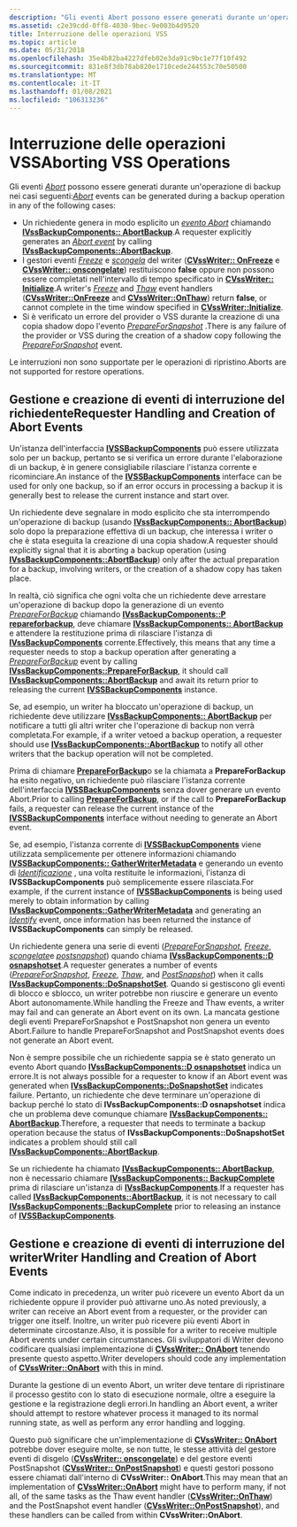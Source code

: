 ```yaml
---
description: "Gli eventi Abort possono essere generati durante un'operazione di backup nei casi seguenti:"
ms.assetid: c2e39cdd-0ff8-4030-9bec-9e003b4d9520
title: Interruzione delle operazioni VSS
ms.topic: article
ms.date: 05/31/2018
ms.openlocfilehash: 35e4b82ba4227dfeb02e3da91c9bc1e77f10f492
ms.sourcegitcommit: 831e8f3db78ab820e1710cede244553c70e50500
ms.translationtype: MT
ms.contentlocale: it-IT
ms.lasthandoff: 01/08/2021
ms.locfileid: "106313236"
---
```

# <a name="aborting-vss-operations"></a><span data-ttu-id="36717-103">Interruzione delle operazioni VSS</span><span class="sxs-lookup"><span data-stu-id="36717-103">Aborting VSS Operations</span></span>

<span data-ttu-id="36717-104">Gli eventi [*Abort*](vssgloss-a.md) possono essere generati durante un'operazione di backup nei casi seguenti:</span><span class="sxs-lookup"><span data-stu-id="36717-104">[*Abort*](vssgloss-a.md) events can be generated during a backup operation in any of the following cases:</span></span>

-   <span data-ttu-id="36717-105">Un richiedente genera in modo esplicito un [*evento Abort*](vssgloss-a.md) chiamando [**IVssBackupComponents:: AbortBackup**](/windows/desktop/api/VsBackup/nf-vsbackup-ivssbackupcomponents-abortbackup).</span><span class="sxs-lookup"><span data-stu-id="36717-105">A requester explicitly generates an [*Abort event*](vssgloss-a.md) by calling [**IVssBackupComponents::AbortBackup**](/windows/desktop/api/VsBackup/nf-vsbackup-ivssbackupcomponents-abortbackup).</span></span>
-   <span data-ttu-id="36717-106">I gestori eventi [*Freeze*](vssgloss-f.md) e [*scongela*](vssgloss-t.md) del writer ([**CVssWriter:: OnFreeze**](/windows/desktop/api/VsWriter/nf-vswriter-cvsswriter-onfreeze) e [**CVssWriter:: onscongelate**](/windows/desktop/api/VsWriter/nf-vswriter-cvsswriter-onthaw)) restituiscono **false** oppure non possono essere completati nell'intervallo di tempo specificato in [**CVssWriter:: Initialize**](/windows/desktop/api/VsWriter/nf-vswriter-cvsswriter-initialize).</span><span class="sxs-lookup"><span data-stu-id="36717-106">A writer's [*Freeze*](vssgloss-f.md) and [*Thaw*](vssgloss-t.md) event handlers ([**CVssWriter::OnFreeze**](/windows/desktop/api/VsWriter/nf-vswriter-cvsswriter-onfreeze) and [**CVssWriter::OnThaw**](/windows/desktop/api/VsWriter/nf-vswriter-cvsswriter-onthaw)) return **false**, or cannot complete in the time window specified in [**CVssWriter::Initialize**](/windows/desktop/api/VsWriter/nf-vswriter-cvsswriter-initialize).</span></span>
-   <span data-ttu-id="36717-107">Si è verificato un errore del provider o VSS durante la creazione di una copia shadow dopo l'evento [*PrepareForSnapshot*](vssgloss-p.md) .</span><span class="sxs-lookup"><span data-stu-id="36717-107">There is any failure of the provider or VSS during the creation of a shadow copy following the [*PrepareForSnapshot*](vssgloss-p.md) event.</span></span>

<span data-ttu-id="36717-108">Le interruzioni non sono supportate per le operazioni di ripristino.</span><span class="sxs-lookup"><span data-stu-id="36717-108">Aborts are not supported for restore operations.</span></span>

## <a name="requester-handling-and-creation-of-abort-events"></a><span data-ttu-id="36717-109">Gestione e creazione di eventi di interruzione del richiedente</span><span class="sxs-lookup"><span data-stu-id="36717-109">Requester Handling and Creation of Abort Events</span></span>

<span data-ttu-id="36717-110">Un'istanza dell'interfaccia [**IVSSBackupComponents**](/windows/desktop/api/VsBackup/nl-vsbackup-ivssbackupcomponents) può essere utilizzata solo per un backup, pertanto se si verifica un errore durante l'elaborazione di un backup, è in genere consigliabile rilasciare l'istanza corrente e ricominciare.</span><span class="sxs-lookup"><span data-stu-id="36717-110">An instance of the [**IVSSBackupComponents**](/windows/desktop/api/VsBackup/nl-vsbackup-ivssbackupcomponents) interface can be used for only one backup, so if an error occurs in processing a backup it is generally best to release the current instance and start over.</span></span>

<span data-ttu-id="36717-111">Un richiedente deve segnalare in modo esplicito che sta interrompendo un'operazione di backup (usando [**IVssBackupComponents:: AbortBackup**](/windows/desktop/api/VsBackup/nf-vsbackup-ivssbackupcomponents-abortbackup)) solo dopo la preparazione effettiva di un backup, che interessa i writer o che è stata eseguita la creazione di una copia shadow.</span><span class="sxs-lookup"><span data-stu-id="36717-111">A requester should explicitly signal that it is aborting a backup operation (using [**IVssBackupComponents::AbortBackup**](/windows/desktop/api/VsBackup/nf-vsbackup-ivssbackupcomponents-abortbackup)) only after the actual preparation for a backup, involving writers, or the creation of a shadow copy has taken place.</span></span>

<span data-ttu-id="36717-112">In realtà, ciò significa che ogni volta che un richiedente deve arrestare un'operazione di backup dopo la generazione di un evento [*PrepareForBackup*](vssgloss-p.md) chiamando [**IVssBackupComponents::P repareforbackup**](/windows/desktop/api/VsBackup/nf-vsbackup-ivssbackupcomponents-prepareforbackup), deve chiamare [**IVssBackupComponents:: AbortBackup**](/windows/desktop/api/VsBackup/nf-vsbackup-ivssbackupcomponents-abortbackup) e attendere la restituzione prima di rilasciare l'istanza di [**IVssBackupComponents**](/windows/desktop/api/VsBackup/nl-vsbackup-ivssbackupcomponents) corrente.</span><span class="sxs-lookup"><span data-stu-id="36717-112">Effectively, this means that any time a requester needs to stop a backup operation after generating a [*PrepareForBackup*](vssgloss-p.md) event by calling [**IVssBackupComponents::PrepareForBackup**](/windows/desktop/api/VsBackup/nf-vsbackup-ivssbackupcomponents-prepareforbackup), it should call [**IVssBackupComponents::AbortBackup**](/windows/desktop/api/VsBackup/nf-vsbackup-ivssbackupcomponents-abortbackup) and await its return prior to releasing the current [**IVSSBackupComponents**](/windows/desktop/api/VsBackup/nl-vsbackup-ivssbackupcomponents) instance.</span></span>

<span data-ttu-id="36717-113">Se, ad esempio, un writer ha bloccato un'operazione di backup, un richiedente deve utilizzare [**IVssBackupComponents:: AbortBackup**](/windows/desktop/api/VsBackup/nf-vsbackup-ivssbackupcomponents-abortbackup) per notificare a tutti gli altri writer che l'operazione di backup non verrà completata.</span><span class="sxs-lookup"><span data-stu-id="36717-113">For example, if a writer vetoed a backup operation, a requester should use [**IVssBackupComponents::AbortBackup**](/windows/desktop/api/VsBackup/nf-vsbackup-ivssbackupcomponents-abortbackup) to notify all other writers that the backup operation will not be completed.</span></span>

<span data-ttu-id="36717-114">Prima di chiamare [**PrepareForBackup**](/windows/desktop/api/VsBackup/nf-vsbackup-ivssbackupcomponents-prepareforbackup)o se la chiamata a **PrepareForBackup** ha esito negativo, un richiedente può rilasciare l'istanza corrente dell'interfaccia [**IVSSBackupComponents**](/windows/desktop/api/VsBackup/nl-vsbackup-ivssbackupcomponents) senza dover generare un evento Abort.</span><span class="sxs-lookup"><span data-stu-id="36717-114">Prior to calling [**PrepareForBackup**](/windows/desktop/api/VsBackup/nf-vsbackup-ivssbackupcomponents-prepareforbackup), or if the call to **PrepareForBackup** fails, a requester can release the current instance of the [**IVSSBackupComponents**](/windows/desktop/api/VsBackup/nl-vsbackup-ivssbackupcomponents) interface without needing to generate an Abort event.</span></span>

<span data-ttu-id="36717-115">Se, ad esempio, l'istanza corrente di [**IVSSBackupComponents**](/windows/desktop/api/VsBackup/nl-vsbackup-ivssbackupcomponents) viene utilizzata semplicemente per ottenere informazioni chiamando [**IVSSBackupComponents:: GatherWriterMetadata**](/windows/desktop/api/VsBackup/nf-vsbackup-ivssbackupcomponents-gatherwritermetadata) e generando un evento di [*Identificazione*](vssgloss-i.md) , una volta restituite le informazioni, l'istanza di **IVSSBackupComponents** può semplicemente essere rilasciata.</span><span class="sxs-lookup"><span data-stu-id="36717-115">For example, if the current instance of [**IVSSBackupComponents**](/windows/desktop/api/VsBackup/nl-vsbackup-ivssbackupcomponents) is being used merely to obtain information by calling [**IVssBackupComponents::GatherWriterMetadata**](/windows/desktop/api/VsBackup/nf-vsbackup-ivssbackupcomponents-gatherwritermetadata) and generating an [*Identify*](vssgloss-i.md) event, once information has been returned the instance of **IVSSBackupComponents** can simply be released.</span></span>

<span data-ttu-id="36717-116">Un richiedente genera una serie di eventi ([*PrepareForSnapshot*](vssgloss-p.md), [*Freeze*](vssgloss-f.md), [*scongelate*](vssgloss-t.md)e [*postsnapshot*](vssgloss-p.md)) quando chiama [**IVssBackupComponents::D osnapshotset**](/windows/desktop/api/VsBackup/nf-vsbackup-ivssbackupcomponents-dosnapshotset).</span><span class="sxs-lookup"><span data-stu-id="36717-116">A requester generates a number of events ([*PrepareForSnapshot*](vssgloss-p.md), [*Freeze*](vssgloss-f.md), [*Thaw*](vssgloss-t.md), and [*PostSnapshot*](vssgloss-p.md)) when it calls [**IVssBackupComponents::DoSnapshotSet**](/windows/desktop/api/VsBackup/nf-vsbackup-ivssbackupcomponents-dosnapshotset).</span></span> <span data-ttu-id="36717-117">Quando si gestiscono gli eventi di blocco e sblocco, un writer potrebbe non riuscire e generare un evento Abort autonomamente.</span><span class="sxs-lookup"><span data-stu-id="36717-117">While handling the Freeze and Thaw events, a writer may fail and can generate an Abort event on its own.</span></span> <span data-ttu-id="36717-118">La mancata gestione degli eventi PrepareForSnapshot e PostSnapshot non genera un evento Abort.</span><span class="sxs-lookup"><span data-stu-id="36717-118">Failure to handle PrepareForSnapshot and PostSnapshot events does not generate an Abort event.</span></span>

<span data-ttu-id="36717-119">Non è sempre possibile che un richiedente sappia se è stato generato un evento Abort quando [**IVssBackupComponents::D osnapshotset**](/windows/desktop/api/VsBackup/nf-vsbackup-ivssbackupcomponents-dosnapshotset) indica un errore.</span><span class="sxs-lookup"><span data-stu-id="36717-119">It is not always possible for a requester to know if an Abort event was generated when [**IVssBackupComponents::DoSnapshotSet**](/windows/desktop/api/VsBackup/nf-vsbackup-ivssbackupcomponents-dosnapshotset) indicates failure.</span></span> <span data-ttu-id="36717-120">Pertanto, un richiedente che deve terminare un'operazione di backup perché lo stato di **IVssBackupComponents::D osnapshotset** indica che un problema deve comunque chiamare [**IVssBackupComponents:: AbortBackup**](/windows/desktop/api/VsBackup/nf-vsbackup-ivssbackupcomponents-abortbackup).</span><span class="sxs-lookup"><span data-stu-id="36717-120">Therefore, a requester that needs to terminate a backup operation because the status of **IVssBackupComponents::DoSnapshotSet** indicates a problem should still call [**IVssBackupComponents::AbortBackup**](/windows/desktop/api/VsBackup/nf-vsbackup-ivssbackupcomponents-abortbackup).</span></span>

<span data-ttu-id="36717-121">Se un richiedente ha chiamato [**IVssBackupComponents:: AbortBackup**](/windows/desktop/api/VsBackup/nf-vsbackup-ivssbackupcomponents-abortbackup), non è necessario chiamare [**IVssBackupComponents:: BackupComplete**](/windows/desktop/api/VsBackup/nf-vsbackup-ivssbackupcomponents-backupcomplete) prima di rilasciare un'istanza di [**IVssBackupComponents**](/windows/desktop/api/VsBackup/nl-vsbackup-ivssbackupcomponents).</span><span class="sxs-lookup"><span data-stu-id="36717-121">If a requester has called [**IVssBackupComponents::AbortBackup**](/windows/desktop/api/VsBackup/nf-vsbackup-ivssbackupcomponents-abortbackup), it is not necessary to call [**IVssBackupComponents::BackupComplete**](/windows/desktop/api/VsBackup/nf-vsbackup-ivssbackupcomponents-backupcomplete) prior to releasing an instance of [**IVSSBackupComponents**](/windows/desktop/api/VsBackup/nl-vsbackup-ivssbackupcomponents).</span></span>

## <a name="writer-handling-and-creation-of-abort-events"></a><span data-ttu-id="36717-122">Gestione e creazione di eventi di interruzione del writer</span><span class="sxs-lookup"><span data-stu-id="36717-122">Writer Handling and Creation of Abort Events</span></span>

<span data-ttu-id="36717-123">Come indicato in precedenza, un writer può ricevere un evento Abort da un richiedente oppure il provider può attivarne uno.</span><span class="sxs-lookup"><span data-stu-id="36717-123">As noted previously, a writer can receive an Abort event from a requester, or the provider can trigger one itself.</span></span> <span data-ttu-id="36717-124">Inoltre, un writer può ricevere più eventi Abort in determinate circostanze.</span><span class="sxs-lookup"><span data-stu-id="36717-124">Also, it is possible for a writer to receive multiple Abort events under certain circumstances.</span></span> <span data-ttu-id="36717-125">Gli sviluppatori di Writer devono codificare qualsiasi implementazione di [**CVssWriter:: OnAbort**](/windows/desktop/api/VsWriter/nf-vswriter-cvsswriter-onabort) tenendo presente questo aspetto.</span><span class="sxs-lookup"><span data-stu-id="36717-125">Writer developers should code any implementation of [**CVssWriter::OnAbort**](/windows/desktop/api/VsWriter/nf-vswriter-cvsswriter-onabort) with this in mind.</span></span>

<span data-ttu-id="36717-126">Durante la gestione di un evento Abort, un writer deve tentare di ripristinare il processo gestito con lo stato di esecuzione normale, oltre a eseguire la gestione e la registrazione degli errori.</span><span class="sxs-lookup"><span data-stu-id="36717-126">In handling an Abort event, a writer should attempt to restore whatever process it managed to its normal running state, as well as perform any error handling and logging.</span></span>

<span data-ttu-id="36717-127">Questo può significare che un'implementazione di [**CVssWriter:: OnAbort**](/windows/desktop/api/VsWriter/nf-vswriter-cvsswriter-onabort) potrebbe dover eseguire molte, se non tutte, le stesse attività del gestore eventi di disgelo ([**CVssWriter:: onscongelate**](/windows/desktop/api/VsWriter/nf-vswriter-cvsswriter-onthaw)) e del gestore eventi PostSnapshot ([**CVssWriter:: OnPostSnapshot**](/windows/desktop/api/VsWriter/nf-vswriter-cvsswriter-onpostsnapshot)) e questi gestori possono essere chiamati dall'interno di **CVssWriter:: OnAbort**.</span><span class="sxs-lookup"><span data-stu-id="36717-127">This may mean that an implementation of [**CVssWriter::OnAbort**](/windows/desktop/api/VsWriter/nf-vswriter-cvsswriter-onabort) might have to perform many, if not all, of the same tasks as the Thaw event handler ([**CVssWriter::OnThaw**](/windows/desktop/api/VsWriter/nf-vswriter-cvsswriter-onthaw)) and the PostSnapshot event handler ([**CVssWriter::OnPostSnapshot**](/windows/desktop/api/VsWriter/nf-vswriter-cvsswriter-onpostsnapshot)), and these handlers can be called from within **CVssWriter::OnAbort**.</span></span>

 

 



